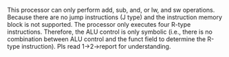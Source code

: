 This processor can only perform add, sub, and, or lw, and sw operations.
Because there are no jump instructions (J type) and the instruction memory block is not supported.
The processor only executes four R-type instructions. Therefore, the ALU control is only symbolic (i.e., there is no combination between ALU control and the funct field to determine the R-type instruction).
Pls read 1->2->report for understanding.
